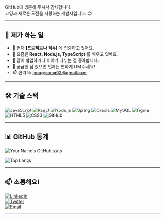 

GitHub에 방문해 주셔서 감사합니다.  
코딩과 새로운 도전을 사랑하는 개발자입니다. 😊

---

## 🚀 제가 하는 일
- 🔭 현재 **[프로젝트나 직무]** 에 집중하고 있어요.
- 🌱 요즘은 **React, Node.js, TypeScript** 를 배우고 있어요.
- 👯 같이 협업하거나 이야기 나누는 걸 좋아합니다.
- 💬 궁금한 점 있으면 언제든 편하게 DM 주세요!
- 📫 연락처: [jonagyeong03@gmail.com](mailto:**jonagyeong03@gmail.com**)

---

## 🛠️ 기술 스택

![JavaScript](https://img.shields.io/badge/-JavaScript-F7DF1E?logo=javascript&logoColor=black&style=flat-square) 
![React](https://img.shields.io/badge/-React-61DAFB?logo=react&logoColor=black&style=flat-square) 
![Node.js](https://img.shields.io/badge/-Node.js-339933?logo=nodedotjs&logoColor=white&style=flat-square) 
![Spring](https://img.shields.io/badge/-Spring-6DB33F?logo=spring&logoColor=white&style=flat-square)
![Oracle](https://img.shields.io/badge/-Oracle-F80000?logo=oracle&logoColor=white&style=flat-square)
![MySQL](https://img.shields.io/badge/-MySQL-4479A1?logo=mysql&logoColor=white&style=flat-square)
![Figma](https://img.shields.io/badge/-Figma-F24E1E?logo=figma&logoColor=white&style=flat-square)
![HTML5](https://img.shields.io/badge/-HTML5-E34F26?logo=html5&logoColor=white&style=flat-square)
![CSS3](https://img.shields.io/badge/-CSS3-1572B6?logo=css3&logoColor=white&style=flat-square)
![GitHub](https://img.shields.io/badge/-GitHub-181717?logo=github&logoColor=white&style=flat-square)

---

## 📊 GitHub 통계

![Your Name's GitHub stats](https://github-readme-stats.vercel.app/api?username=jonagyeong&show_icons=true&theme=radical)

![Top Langs](https://github-readme-stats.vercel.app/api/top-langs/?username=jonagyeong&layout=compact)


---

## 📫 소통해요!

[![LinkedIn](https://img.shields.io/badge/-LinkedIn-0077B5?logo=linkedin&logoColor=white&style=flat-square)](https://linkedin.com/in/your-linkedin)  
[![Twitter](https://img.shields.io/badge/-Twitter-1DA1F2?logo=twitter&logoColor=white&style=flat-square)](https://twitter.com/your-twitter)  
[![Email](https://img.shields.io/badge/-Email-D14836?logo=gmail&logoColor=white&style=flat-square)](mailto:jonagyeong03@gmail.com)

---

